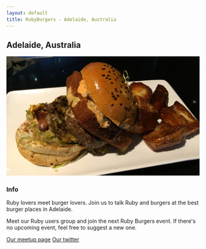 ```yaml
---
layout: default
title: RubyBurgers - Adelaide, Australia
---
```


## Adelaide, Australia

![](/adelaide/burger.jpg)

### Info

Ruby lovers meet burger lovers.
Join us to talk Ruby and burgers at the best burger places in Adelaide.

Meet our Ruby users group and join the next Ruby Burgers event.
If there's no upcoming event, feel free to suggest a new one.

[Our meetup page](http://www.meetup.com/adelaiderb/)
[Our twitter](http://www.meetup.com/adelaiderb/)

